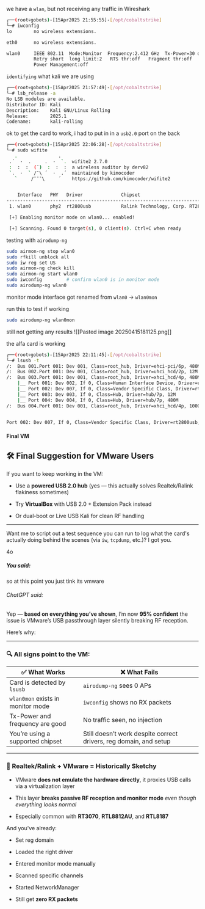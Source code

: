 we have a `wlan`, but not receiving any traffic in Wireshark
```bash
┌──(root💀gobots)-[15Apr2025 21:55:55]-[/opt/cobaltstrike]
└─# iwconfig     
lo        no wireless extensions.

eth0      no wireless extensions.

wlan0     IEEE 802.11  Mode:Monitor  Frequency:2.412 GHz  Tx-Power=30 dBm   
          Retry short  long limit:2   RTS thr:off   Fragment thr:off
          Power Management:off
```
`identifying` what kali we are using
```bash
┌──(root💀gobots)-[15Apr2025 21:57:49]-[/opt/cobaltstrike]
└─# lsb_release -a
No LSB modules are available.
Distributor ID: Kali
Description:    Kali GNU/Linux Rolling
Release:        2025.1
Codename:       kali-rolling
```
ok to get the card to work, i had to put in in a `usb2.0` port on the back
```bash
┌──(root💀gobots)-[15Apr2025 22:06:28]-[/opt/cobaltstrike]
└─# sudo wifite              
   .               .    
 .´  ·  .     .  ·  `.  wifite2 2.7.0
 :  :  :  (¯)  :  :  :  a wireless auditor by derv82
 `.  ·  ` /¯\ ´  ·  .´  maintained by kimocoder
   `     /¯¯¯\     ´    https://github.com/kimocoder/wifite2


    Interface   PHY   Driver              Chipset                                                                                                                                                                                          
-----------------------------------------------------------------------
 1. wlan0       phy2  rt2800usb           Ralink Technology, Corp. RT2870/RT3070

 [+] Enabling monitor mode on wlan0... enabled!

 [+] Scanning. Found 0 target(s), 0 client(s). Ctrl+C when ready      
```
testing with `airodump-ng`
```bash
sudo airmon-ng stop wlan0
sudo rfkill unblock all
sudo iw reg set US
sudo airmon-ng check kill
sudo airmon-ng start wlan0
sudo iwconfig         # confirm wlan0 is in monitor mode
sudo airodump-ng wlan0
```
monitor mode interface got renamed from `wlan0` → `wlan0mon`

run this to test if working

```bash
sudo airodump-ng wlan0mon
```
still not getting any results
![[Pasted image 20250415181125.png]]

the alfa card is working
```bash
┌──(root💀gobots)-[15Apr2025 22:11:45]-[/opt/cobaltstrike]
└─# lsusb -t
/:  Bus 001.Port 001: Dev 001, Class=root_hub, Driver=ehci-pci/6p, 480M
/:  Bus 002.Port 001: Dev 001, Class=root_hub, Driver=uhci_hcd/2p, 12M
/:  Bus 003.Port 001: Dev 001, Class=root_hub, Driver=xhci_hcd/4p, 480M
    |__ Port 001: Dev 002, If 0, Class=Human Interface Device, Driver=usbhid, 12M
    |__ Port 002: Dev 007, If 0, Class=Vendor Specific Class, Driver=rt2800usb, 480M
    |__ Port 003: Dev 003, If 0, Class=Hub, Driver=hub/7p, 12M
    |__ Port 004: Dev 004, If 0, Class=Hub, Driver=hub/7p, 480M
/:  Bus 004.Port 001: Dev 001, Class=root_hub, Driver=xhci_hcd/4p, 10000M


Port 002: Dev 007, If 0, Class=Vendor Specific Class, Driver=rt2800usb, 480M
```

#### Final VM
## 🛠️ Final Suggestion for VMware Users

If you want to keep working in the VM:

- Use a **powered USB 2.0 hub** (yes — this actually solves Realtek/Ralink flakiness sometimes)
    
- Try **VirtualBox** with USB 2.0 + Extension Pack instead
    
- Or dual-boot or Live USB Kali for clean RF handling
    

---

Want me to script out a test sequence you can run to log what the card's actually doing behind the scenes (via `iw`, `tcpdump`, etc.)? I got you.

4o

##### You said:

so at this point you just tink its vmware

###### ChatGPT said:

Yep — **based on everything you’ve shown**, I’m now **95% confident** the issue is VMware’s USB passthrough layer silently breaking RF reception.

Here’s why:

---

### 🔍 All signs point to the VM:

|✅ What Works|❌ What Fails|
|---|---|
|Card is detected by `lsusb`|`airodump-ng` sees 0 APs|
|`wlan0mon` exists in monitor mode|`iwconfig` shows no RX packets|
|Tx-Power and frequency are good|No traffic seen, no injection|
|You’re using a supported chipset|Still doesn’t work despite correct drivers, reg domain, and setup|

---

### 🧠 Realtek/Ralink + VMware = Historically Sketchy

- VMware **does not emulate the hardware directly**, it proxies USB calls via a virtualization layer
    
- This layer **breaks passive RF reception and monitor mode** _even though everything looks normal_
    
- Especially common with **RT3070**, **RTL8812AU**, and **RTL8187**
    

And you've already:

- Set reg domain
    
- Loaded the right driver
    
- Entered monitor mode manually
    
- Scanned specific channels
    
- Started NetworkManager
    
- Still get **zero RX packets**